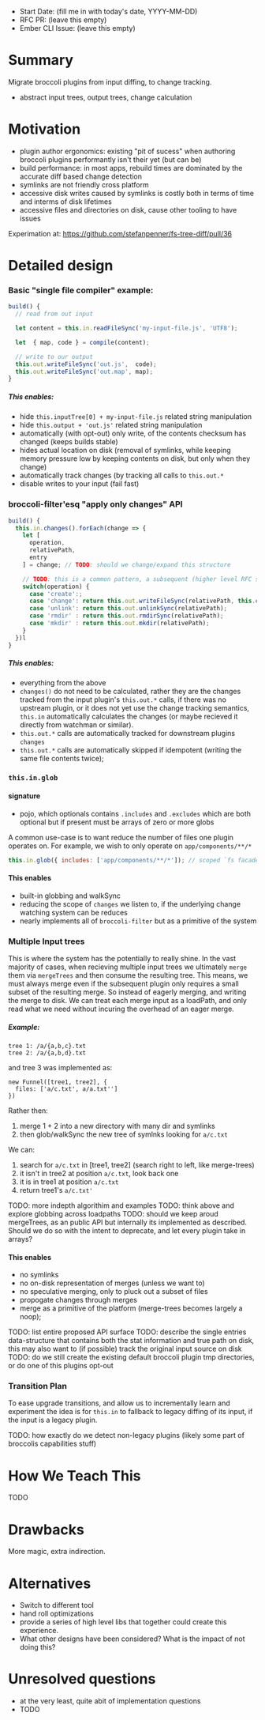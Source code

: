 - Start Date: (fill me in with today's date, YYYY-MM-DD)
- RFC PR: (leave this empty)
- Ember CLI Issue: (leave this empty)

# Summary

Migrate broccoli plugins from input diffing, to change tracking.

* abstract input trees, output trees, change calculation

# Motivation

* plugin author ergonomics: existing "pit of sucess" when authoring broccoli plugins performantly isn't their yet (but can be)
* build performance: in most apps, rebuild times are dominated by the accurate diff based change detection
* symlinks are not friendly cross platform
* accessive disk writes caused by symlinks is costly both in terms of time and interms of disk lifetimes
* accessive files and directories on disk, cause other tooling to have issues

Experimation at: https://github.com/stefanpenner/fs-tree-diff/pull/36

# Detailed design


### Basic "single file compiler" example:

```js
build() {
  // read from out input

  let content = this.in.readFileSync('my-input-file.js', 'UTF8');

  let  { map, code } = compile(content);

  // write to our output
  this.out.writeFileSync('out.js',  code);
  this.out.writeFileSync('out.map', map);
}
```

##### This enables:

* hide `this.inputTree[0] + my-input-file.js` related string manipulation
* hide `this.output + 'out.js'` related string manipulation
* automatically (with opt-out) only write, of the contents checksum has changed (keeps builds stable)
* hides actual location on disk (removal of symlinks, while keeping memory pressure low by keeping contents on disk, but only when they change)
* automatically track changes (by tracking all calls to `this.out.*`
* disable writes to your input (fail fast)


### broccoli-filter'esq "apply only changes" API

```js
build() {
  this.in.changes().forEach(change => {
    let [
      operation,
      relativePath,
      entry
    ] = change; // TODO: should we change/expand this structure

    // TODO: this is a common pattern, a subsequent (higher level RFC should aim to explore more ergonomic approaches)
    switch(operation) {
      case 'create':;
      case 'change': return this.out.writeFileSync(relativePath, this.compile(relativePath, this.in.readFileSync(relativePath)));
      case 'unlink': return this.out.unlinkSync(relativePath);
      case 'rmdir' : return this.out.rmdirSync(relativePath);
      case 'mkdir' : return this.out.mkdir(relativePath);
    }
  })l
}
```

##### This enables:

* everything from the above
* `changes()` do not need to be calculated, rather they are the changes tracked
  from the input plugin's `this.out.*` calls, if there was no upstream plugin,
  or it does not yet use the change tracking semantics, `this.in` automatically
  calculates the changes (or maybe recieved it directly from watchman or similar).
* `this.out.*` calls are automatically tracked for downstream plugins `changes`
* `this.out.*` calls are automatically skipped if idempotent (writing the same
  file contents twice);


### `this.in.glob`

#### signature

* pojo, which optionals contains `.includes` and `.excludes` which are both
  optional but if present must be arrays of zero or more globs

A common use-case is to want reduce the number of files one plugin operates on.
For example, we wish to only operate on `app/components/**/*`

```js
this.in.glob({ includes: ['app/components/**/*']); // scoped `fs facade` with all the same functions just filtered to only  files from `app/components/`
```

#### This enables

* built-in globbing and walkSync
* reducing the scope of `changes` we listen to, if the underlying change watching system can be reduces
* nearly implements all of `broccoli-filter` but as a primitive of the system

### Multiple Input trees

This is where the system has the potentially to really shine. In the vast
majority of cases, when recieving multiple input trees we ultimately `merge`
them via `mergeTrees` and then consume the resulting tree. This means, we must
always merge even if the subsequent plugin only requires a small subset of the
resulting merge. So instead of eagerly merging, and writing the merge to disk.
We can treat each merge input as a loadPath, and only read what we need without
incuring the overhead of an eager merge.

##### Example:

```
tree 1: /a/{a,b,c}.txt
tree 2: /a/{a,b,d}.txt
```

and tree 3 was implemented as:

```
new Funnel([tree1, tree2], {
  files: ['a/c.txt', a/a.txt'']
})
```

Rather then:

1. merge 1 + 2 into a new directory with many dir and symlinks
2. then glob/walkSync the new tree of symlnks looking for `a/c.txt`

We can:

1. search for `a/c.txt` in [tree1, tree2] (search right to left, like merge-trees)
2. it isn't in tree2 at position `a/c.txt`, look back one
3. it is in tree1 at position `a/c.txt`
4. return tree1's `a/c.txt'`

TODO: more indepth algorithim and examples
TODO: think above and explore globbing across loadpaths
TODO: should we keep aroud mergeTrees, as an public API but internally its
implemented as described. Should we do so with the intent to deprecate, and let
every plugin take in arrays?

#### This enables

* no symlinks
* no on-disk representation of merges (unless we want to)
* no speculative merging, only to pluck out a subset of files
* propogate changes through merges
* merge as a primitive of the platform (merge-trees becomes largely a noop);

TODO: list entire proposed API surface
TODO: describe the single entries data-structure that contains both the stat information and true path on disk, this may also want to (if possible) track the original input source on disk
TODO: do we still create the existing default broccoli plugin tmp directories, or do one of this plugins opt-out

### Transition Plan

To ease upgrade transitions, and allow us to incrementally learn and experiment
the idea is for `this.in` to fallback to legacy diffing of its input, if the
input is a legacy plugin.

TODO: how exactly do we detect non-legacy plugins (likely some part of broccolis capabilities stuff)

# How We Teach This

TODO

# Drawbacks

More magic, extra indirection.

# Alternatives

* Switch to different tool
* hand roll optimizations
* provide a series of high level libs that together could create this experience.
* What other designs have been considered? What is the impact of not doing this?

# Unresolved questions

* at the very least, quite abit of implementation questions
* TODO
